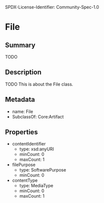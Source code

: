 SPDX-License-Identifier: Community-Spec-1.0

# File

## Summary

TODO

## Description

TODO This is about the File class.

## Metadata

- name: File
- SubclassOf: Core:Artifact

## Properties

- contentIdentifier
  - type: xsd:anyURI
  - minCount: 0
  - maxCount: 1
- filePurpose
  - type: SoftwarePurpose
  - minCount: 0
- contentType
  - type: MediaType
  - minCount: 0
  - maxCount: 1

